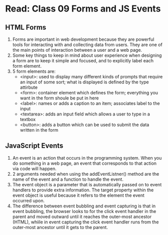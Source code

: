 # Read: Class 09 Forms and JS Events
## HTML Forms
1. Forms are important in web development because they are powerful tools for interacting with and collecting data from users. They are one of the main points of interaction between a user and a web page.
2. Some key things to keep in mind about user experience when designing a form are to keep it simple and focused, and to explicitly label each form element.
3. 5 form elements are:
    - \<input>: used to display many different kinds of prompts that require an input of some sort; what is displayed is defined by the type attirbute
    - \<form>: container element which defines the form; everything you want in the form shoule be put in here
    - \<label>: names or adds a caption to an item; associates label to the input
    - \<textarea>: adds an input field which allows a user to type in a textbox
    - \<button>: adds a button which can be used to submit the data written in the form

## JavaScript Events
1. An event is an action that occurs in the programming system. When you do something in a web page, an event that corresponds to that action via code will happen.
2. 2 arguments needed when using the addEventListner() method are the name of the event and a function to handle the event.
3. The event object is a parameter that is automatically passed on to event handlers to provide extra information. The target property within the event object is useful because it refers to the element the event occurred upon.
4. The difference between event bubbling and event capturing is that in event bubbling, the browser looks to for the click event handler in the parent and moved outward until it reaches the outer-most ancestor (HTML), whiile in event capturing the click event handler runs from the outer-most ancestor until it gets to the parent.